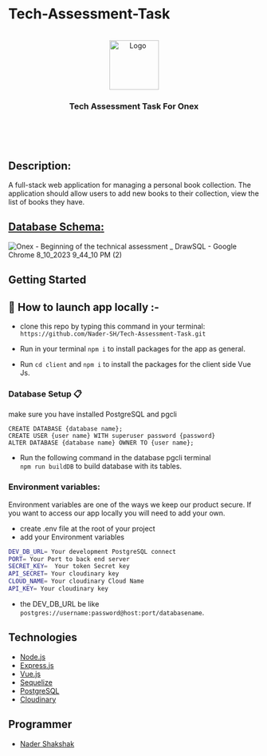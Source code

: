 # Tech-Assessment-Task
<br />

<div align="center" id="top">
    <img src="https://github.com/Nader-SH/Tech-Assessment-Task/assets/64221231/8ec2470d-0d3a-4ee1-bacf-2ee90d160406"  height="99" alt="Logo" >


  <h3 align="center">
    Tech Assessment Task For Onex
  </h3>
</div>
<br />
<br />
<br />

## Description:
A full-stack web application for managing a personal book collection. The application should allow users to add new books to their collection, view the list of books they have.

## [**Database Schema**:](https://drawsql.app/teams/nader-shak/diagrams/onex-beginning-of-the-technical-assessment)

![Onex - Beginning of the technical assessment _ DrawSQL - Google Chrome 8_10_2023 9_44_10 PM (2)](https://github.com/Nader-SH/Tech-Assessment-Task/assets/64221231/8ca8bdf4-6738-4fff-96bd-969b63b80c17)


## **Getting Started**  

## :pushpin: **How to launch app locally** :- 

*  clone this repo by typing this command in your terminal:  
`https://github.com/Nader-SH/Tech-Assessment-Task.git`

*  Run in your terminal `npm i` to install packages for the app as general.

*  Run `cd client` and `npm i` to install the packages for the client side Vue Js.


### Database Setup  :clipboard: 

make sure you have installed PostgreSQL and pgcli 

```sql=
CREATE DATABASE {database name};
CREATE USER {user name} WITH superuser password {password}
ALTER DATABASE {database name} OWNER TO {user name};
```

* Run the following command in the database pgcli terminal  
`npm run buildDB` to build database with its tables.


### **Environment variables:**
Environment variables are one of the ways we keep our product secure. If you want to access our app locally you will need to add your own.
- create .env file at the root of your project
- add your Environment variables

  
```sh
DEV_DB_URL= Your development PostgreSQL connect
PORT= Your Port to back end server
SECRET_KEY=  Your token Secret key
API_SECRET= Your cloudinary key
CLOUD_NAME= Your cloudinary Cloud Name 
API_KEY= Your cloudinary key
```
* the DEV_DB_URL be like `postgres://username:password@host:port/databasename`.

## **Technologies**
* [Node.js](https://nodejs.org/en)
* [Express.js](https://expressjs.com/)
* [Vue.js](https://vuejs.org/)
* [Sequelize](https://sequelize.org/)
* [PostgreSQL](https://www.postgresql.org/download/windows/)
* [Cloudinary](https://cloudinary.com/)

## **Programmer**
- [Nader Shakshak](https://github.com/Nader-SH)

